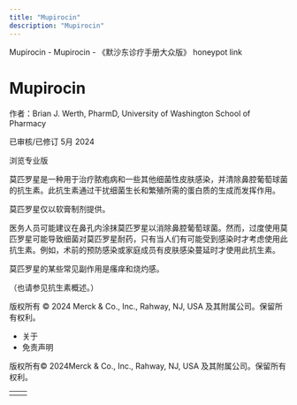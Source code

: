 ```yaml
---
title: "Mupirocin"
description: "Mupirocin"
---
```


﻿Mupirocin - Mupirocin - 《默沙东诊疗手册大众版》 honeypot link

# Mupirocin

作者：Brian J. Werth, PharmD, University of Washington School of Pharmacy

已审核/已修订 5月 2024

浏览专业版

莫匹罗星是一种用于治疗脓疱病和一些其他细菌性皮肤感染，并清除鼻腔葡萄球菌的抗生素。此抗生素通过干扰细菌生长和繁殖所需的蛋白质的生成而发挥作用。

莫匹罗星仅以软膏制剂提供。

医务人员可能建议在鼻孔内涂抹莫匹罗星以消除鼻腔葡萄球菌。然而，过度使用莫匹罗星可能导致细菌对莫匹罗星耐药，只有当人们有可能受到感染时才考虑使用此抗生素。例如，术前的预防感染或家庭成员有皮肤感染蔓延时才使用此抗生素。

莫匹罗星的某些常见副作用是瘙痒和烧灼感。

（也请参见抗生素概述。）



版权所有 © 2024
Merck & Co., Inc., Rahway, NJ, USA 及其附属公司。保留所有权利。

- 关于
- 免责声明

版权所有© 2024Merck & Co., Inc., Rahway, NJ, USA 及其附属公司。保留所有权利。

|     |     |
| --- | --- |
|  |  |